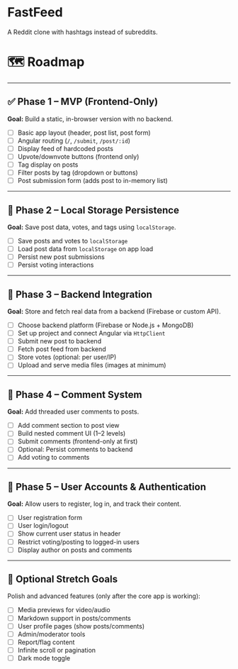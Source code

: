# FastFeed

A Reddit clone with hashtags instead of subreddits.

# 🗺️ Roadmap
---

## ✅ Phase 1 – MVP (Frontend-Only)

**Goal:** Build a static, in-browser version with no backend.

- [ ] Basic app layout (header, post list, post form)
- [ ] Angular routing (`/`, `/submit`, `/post/:id`)
- [ ] Display feed of hardcoded posts
- [ ] Upvote/downvote buttons (frontend only)
- [ ] Tag display on posts
- [ ] Filter posts by tag (dropdown or buttons)
- [ ] Post submission form (adds post to in-memory list)

---

## 💾 Phase 2 – Local Storage Persistence

**Goal:** Save post data, votes, and tags using `localStorage`.

- [ ] Save posts and votes to `localStorage`
- [ ] Load post data from `localStorage` on app load
- [ ] Persist new post submissions
- [ ] Persist voting interactions

---

## 🔌 Phase 3 – Backend Integration

**Goal:** Store and fetch real data from a backend (Firebase or custom API).

- [ ] Choose backend platform (Firebase or Node.js + MongoDB)
- [ ] Set up project and connect Angular via `HttpClient`
- [ ] Submit new post to backend
- [ ] Fetch post feed from backend
- [ ] Store votes (optional: per user/IP)
- [ ] Upload and serve media files (images at minimum)

---

## 💬 Phase 4 – Comment System

**Goal:** Add threaded user comments to posts.

- [ ] Add comment section to post view
- [ ] Build nested comment UI (1–2 levels)
- [ ] Submit comments (frontend-only at first)
- [ ] Optional: Persist comments to backend
- [ ] Add voting to comments

---

## 🔐 Phase 5 – User Accounts & Authentication

**Goal:** Allow users to register, log in, and track their content.

- [ ] User registration form
- [ ] User login/logout
- [ ] Show current user status in header
- [ ] Restrict voting/posting to logged-in users
- [ ] Display author on posts and comments

---

## 🌟 Optional Stretch Goals

Polish and advanced features (only after the core app is working):

- [ ] Media previews for video/audio
- [ ] Markdown support in posts/comments
- [ ] User profile pages (show posts/comments)
- [ ] Admin/moderator tools
- [ ] Report/flag content
- [ ] Infinite scroll or pagination
- [ ] Dark mode toggle
